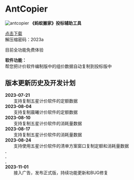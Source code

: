 # AntCopier
![antcopier](https://github.com/tenderoffer/antcopier/assets/140397303/c25b4b4e-86be-45fd-a541-0e2855345282)
**《蚂蚁搬家》投标辅助工具**

[点击下载](https://raw.githubusercontent.com/tenderoffer/AntCopier/main/蚂蚁搬家投标辅助工具.rar)    
解压缩密码：2023a    

目前全功能免费体验    

**软件功能：**    
   帮您把计价软件编制版中的组价数据自动复制到投标版中

## 版本更新历史及开发计划
**2023-07-21**    
&emsp;&emsp;支持复制五星计价软件的定额数据    
**2023-08-04**     
&emsp;&emsp;支持复制晨曦计价软件的定额数据    
**2023-08-10**    
&emsp;&emsp;支持复制五星计价软件的消耗量数据    
**2023-08-17**    
&emsp;&emsp;支持复制五星计价软件的消耗量数据    
**2023-08-24**    
&emsp;&emsp;支持使用五星计价软件的清单方案窗口复制定额和消耗量数据    
**.**    
**.**    
**.**    
**2023-11-01**    
&emsp;&emsp;接入广告，发布正式版，持续功能更新和BUG修复       



